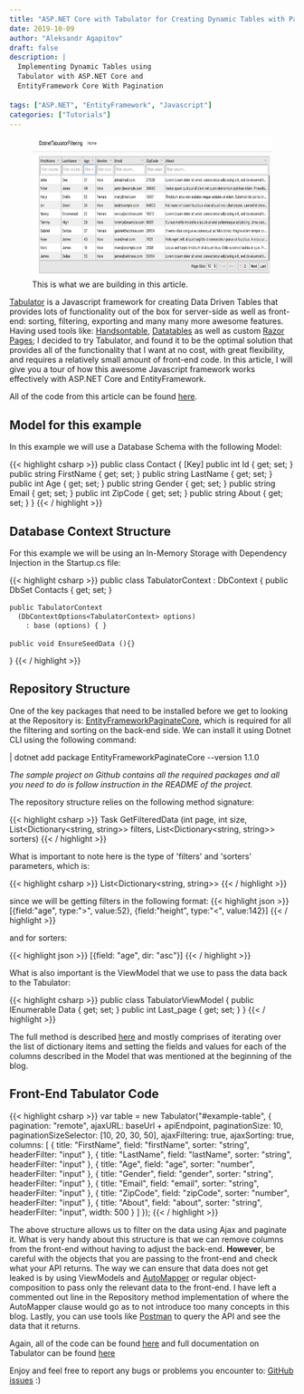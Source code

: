 ```yaml
---
title: "ASP.NET Core with Tabulator for Creating Dynamic Tables with Pagination, Filtering and Sorting"
date: 2019-10-09
author: "Aleksandr Agapitov"
draft: false
description: |
  Implementing Dynamic Tables using 
  Tabulator with ASP.NET Core and
  EntityFramework Core With Pagination

tags: ["ASP.NET", "EntityFramework", "Javascript"]
categories: ["Tutorials"]
---
```


<figure>
  <img src="/images/2019/oct/dotnet-tabulator-filtering.png" height="250" alt="Dotnet-Tabulator-Filtering"/>
  <figcaption>This is what we are building in this article. </figcaption>
</figure>

<!--more-->

[Tabulator](http://tabulator.info) is a Javascript framework for creating Data Driven Tables that provides lots of functionality out of the box for server-side as well as front-end: sorting, filtering, exporting and many many more awesome features. Having used tools like: [Handsontable](https://www.handsontable.com), [Datatables](https://www.datatables.net) as well as custom [Razor Pages](https://docs.microsoft.com/en-us/aspnet/core/data/ef-rp/sort-filter-page?view=aspnetcore-3.0); I decided to try Tabulator, and found it to be the optimal solution that provides all of the functionality that I want at no cost, with great flexibility, and requires a relatively small amount of front-end code. In this article, I will give you a tour of how this awesome Javascript framework works effectively with ASP.NET Core and EntityFramework.

All of the code from this article can be found [here](https://github.com/aleksvagapitov/DotnetTabulatorFiltering).

<!--more-->

## Model for this example

In this example we will use a Database Schema with the following Model:

{{< highlight csharp >}}
public class Contact
{
    [Key]
    public int Id { get; set; }
    public string FirstName { get; set; }
    public string LastName { get; set; }
    public int Age { get; set; }
    public string Gender { get; set; }
    public string Email { get; set; }
    public int ZipCode { get; set; }
    public string About { get; set; }
}
{{< / highlight >}}


## Database Context Structure

For this example we will be using an In-Memory Storage with Dependency Injection in the Startup.cs file:

{{< highlight csharp >}}
public class TabulatorContext : DbContext
{
    public DbSet<Contact> Contacts { get; set; }

    public TabulatorContext
      (DbContextOptions<TabulatorContext> options) 
        : base (options) { }

    public void EnsureSeedData (){}
}
{{< / highlight >}}

## Repository Structure

One of the key packages that need to be installed before we get to looking at the Repository is: [EntityFrameworkPaginateCore](https://www.nuget.org/packages/EntityFrameworkPaginateCore), which is required for all the filtering and sorting on the back-end side. We can install it using Dotnet CLI using the following command:

| dotnet add package EntityFrameworkPaginateCore --version 1.1.0

*The sample project on Github contains all the required packages and all you need to do is follow instruction in the README of the project.*

The repository structure relies on the following method signature:

{{< highlight csharp >}}
Task<TabulatorViewModel> GetFilteredData (int page, int size,
  List<Dictionary<string, string>> filters, List<Dictionary<string, string>> sorters)
{{< / highlight >}}

What is important to note here is the type of 'filters' and 'sorters' parameters, which is:

{{< highlight csharp >}}
List<Dictionary<string, string>>
{{< / highlight >}}

since we will be getting filters in the following format:
{{< highlight json >}}
[{field:"age", type:">", value:52}, {field:"height", type:"<", value:142}]
{{< / highlight >}}

and for sorters:

{{< highlight json >}}
[{field: "age", dir: "asc"}]
{{< / highlight >}}

What is also important is the ViewModel that we use to pass the data back to the Tabulator:

{{< highlight csharp >}}
public class TabulatorViewModel
{
    public IEnumerable<dynamic> Data { get; set; }
    public int Last_page { get; set; }
}
{{< / highlight >}}

The full method is described [here](https://github.com/aleksvagapitov/DotnetTabulatorFiltering/blob/master/Models/TabulatorRespository.cs) and mostly comprises of iterating over the list of dictionary items and setting the fields and values for each of the columns described in the Model that was mentioned at the beginning of the blog.

## Front-End Tabulator Code
{{< highlight csharp >}}
var table = new Tabulator("#example-table", {
    pagination: "remote",
    ajaxURL: baseUrl + apiEndpoint,
    paginationSize: 10,
    paginationSizeSelector: [10, 20, 30, 50],
    ajaxFiltering: true,
    ajaxSorting: true,
    columns: [
        { title: "FirstName", field: "firstName", sorter: "string", headerFilter: "input" },
        { title: "LastName", field: "lastName", sorter: "string", headerFilter: "input" },
        { title: "Age", field: "age", sorter: "number", headerFilter: "input" },
        { title: "Gender", field: "gender", sorter: "string", headerFilter: "input" },
        { title: "Email", field: "email", sorter: "string", headerFilter: "input" },
        { title: "ZipCode", field: "zipCode", sorter: "number", headerFilter: "input" },
        { title: "About", field: "about", sorter: "string", headerFilter: "input", width: 500 }
    ]
});
{{< / highlight >}}

The above structure allows us to filter on the data using Ajax and paginate it. What is very handy about this structure is that we can remove columns from the front-end without having to adjust the back-end. **However**, be careful with the objects that you are passing to the front-end and check what your API returns. The way we can ensure that data does not get leaked is by using ViewModels and [AutoMapper](https://automapper.org) or regular object-composition to pass only the relevant data to the front-end. I have left a commented out line in the Repository method implementation of where the AutoMapper clause would go as to not introduce too many concepts in this blog. Lastly, you can use tools like [Postman](https://www.getpostman.com) to query the API and see the data that it returns.

Again, all of the code can be found [here](https://github.com/aleksvagapitov/DotnetTabulatorFiltering) and full documentation on Tabulator can be found [here](http://tabulator.info)

Enjoy and feel free to report any bugs or problems you encounter to: [GitHub issues](https://github.com/aleksvagapitov/DotnetTabulatorFiltering/issues) :)
